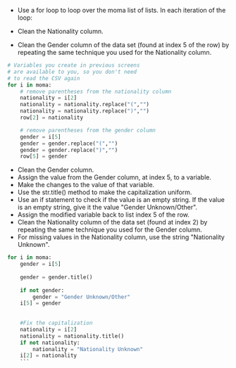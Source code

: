 * Use a for loop to loop over the moma list of lists. In each iteration of the loop:

* Clean the Nationality column.
* Clean the Gender column of the data set (found at index 5 of the row) by repeating the same technique you used for the Nationality column.

```python
# Variables you create in previous screens
# are available to you, so you don't need
# to read the CSV again
for i in moma:
    # remove parentheses from the nationality column
    nationality = i[2]
    nationality = nationality.replace("(","")
    nationality = nationality.replace(")","")
    row[2] = nationality

    # remove parentheses from the gender column
    gender = i[5]
    gender = gender.replace("(","")
    gender = gender.replace(")","")
    row[5] = gender
```
* Clean the Gender column.
* Assign the value from the Gender column, at index 5, to a variable.
* Make the changes to the value of that variable.
* Use the str.title() method to make the capitalization uniform.
* Use an if statement to check if the value is an empty string. If the value is an empty string, give it the value "Gender                Unknown/Other".
* Assign the modified variable back to list index 5 of the row.
* Clean the Nationality column of the data set (found at index 2) by repeating the same technique you used for the Gender column.
* For missing values in the Nationality column, use the string "Nationality Unknown".

```python
for i in moma:
    gender = i[5]
    
    gender = gender.title()
    
    if not gender:
        gender = "Gender Unknown/Other"
    i[5] = gender
    
    
    #Fix the capitalization
    nationality = i[2]
    nationality = nationality.title()
    if not nationality:
        nationality = "Nationality Unknown"
    i[2] = nationality
    ```
    
    
